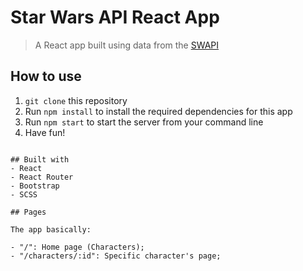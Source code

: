 # Star Wars API React App

> A React app built using data from the [SWAPI](https://swapi.dev/)

## How to use

1. `git clone` this repository
2. Run `npm install` to install the required dependencies for this app
3. Run `npm start` to start the server from your command line
4. Have fun!
```

## Built with
- React
- React Router
- Bootstrap
- SCSS

## Pages

The app basically:

- "/": Home page (Characters);
- "/characters/:id": Specific character's page;
